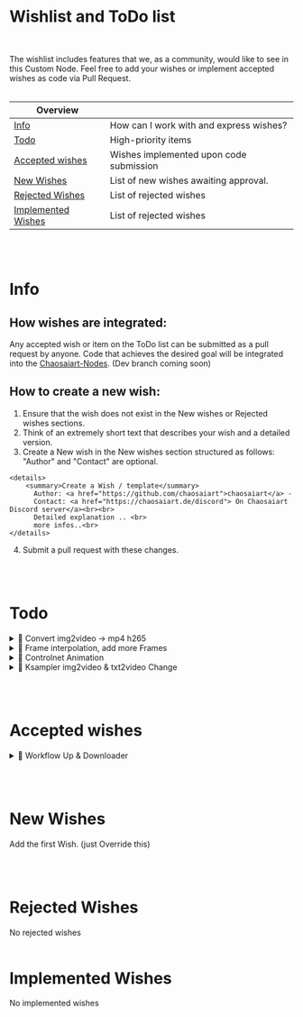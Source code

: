 # Wishlist and ToDo list 
<br>

The wishlist includes features that we, as a community, would like to see in this Custom Node.
Feel free to add your wishes or implement accepted wishes as code via Pull Request.<br><br>

| Overview                        |             |
|-------------------------------|-----------------|
| [Info](#info)                | How can I work with and express wishes?   |
| [Todo](#todo)                 | High-priority items   |
| [Accepted wishes](#accepted-wishes) | Wishes implemented upon code submission |
| [New Wishes](#new-wishes)     | List of new wishes awaiting approval.   |
| [Rejected Wishes](#reject-wishes) | List of rejected wishes |
| [Implemented Wishes](#implemented-wishes) | List of rejected wishes |

<br><br>

# Info 
## How wishes are integrated:
Any accepted wish or item on the ToDo list can be submitted as a pull request by anyone. Code that achieves the desired goal will be integrated into the [Chaosaiart-Nodes](https://github.com/chaosaiart/Chaosaiart-Nodes). (Dev branch coming soon)

## How to create a new wish: 
1. Ensure that the wish does not exist in the New wishes or Rejected wishes sections.
2. Think of an extremely short text that describes your wish and a detailed version.
3. Create a New wish in the New wishes section structured as follows:
  "Author" and "Contact" are optional.
```
<details>
    <summary>Create a Wish / template</summary> 
      Author: <a href="https://github.com/chaosaiart">chaosaiart</a> - 
      Contact: <a href="https://chaosaiart.de/discord"> On Chaosaiart Discord server</a><br><br> 
      Detailed explanation .. <br>
      more infos..<br> 
</details>
```

4. Submit a pull request with these changes.
   
<br><br>

# Todo 

<details>
  <summary>🔶 Convert img2video -> mp4 h265</summary> 
  Author: <a href="https://github.com/chaosaiart">chaosaiart</a> - 
  Contact: <a href="https://chaosaiart.de/discord"> On Chaosaiart Discord server</a><br><br>
  Current output: mp4<br>
  Desired output: mp4 h264<br>
  I think for that, ffmpg is required.<br> <br> 
</details>


<details>
  <summary>🔶 Frame interpolation, add more Frames</summary> 
  Author: <a href="https://github.com/chaosaiart">chaosaiart</a> - 
  Contact: <a href="https://chaosaiart.de/discord"> On Chaosaiart Discord server</a><br><br>
  using Rife ai model<br>  
  mp4 -> mp4 + extraframe<br>
  best way -> connectors Dots by 🔶 Convert img2video "FRAME_MODEL"<br>
  "FRAME_MODEL" = Model + the number of frames to be added <br> <br> 
</details>

<details>
  <summary>🔶 Controlnet Animation</summary> 
  Author: <a href="https://github.com/chaosaiart">chaosaiart</a> - 
  Contact: <a href="https://chaosaiart.de/discord"> On Chaosaiart Discord server</a><br><br>
  An implementation of the Controlnet into the img2video / txt2video.<br> Either through a workflow or a new node / implementation within an active node.<br> Additional models to improve the process are also possible
<br><br>
</details>
<details>

<summary>🔶 Ksampler img2video & txt2video Change</summary> 
  Author: <a href="https://github.com/chaosaiart">chaosaiart</a> - 
  Contact: <a href="https://chaosaiart.de/discord"> On Chaosaiart Discord server</a><br><br>
  Atwork: Chaosaiart<br><br>
  Separating the Ksampler img2video & txt2video into two Ksamplers.<br>
  -> txt2video<br>
  -> Img2video<br><br>
  Testing and implementing additional modes such as, initially, within the Ksampler txt2video img2video - Advanced<br>
-> fixed || incremented<br>
-> incremented || fixed<br>
-> ...<br><br>
Building the individual components that enable this workflow.<br>
-> main_attribute - Expert<br>
-> Sub Ksampler - Expert<br><br>
</details>

<br><br>

# Accepted wishes 

<details>
  <summary>🔶 Workflow Up & Downloader</summary> 
  Author: <a href="https://github.com/chaosaiart">chaosaiart</a> - 
  Contact: <a href="https://chaosaiart.de/discord"> On Chaosaiart Discord server</a><br><br>  
  2xButton in 1 element ( CSS / JS / HTML ), moveable<br>
  1. Upload -> Uploading Workflow ,<br> 
  1.1.input: <br>
  1.1.1. Result img/ Video / Gif (convert < 50mb)<br>
  1.1.2. Headline + Describe <br>
  1.1.3. One time Email adress, ever Node get a random user ID -> "xasd213qwf211e" save in the Node<br>
  1.1.4. send to server function https://api.chaosaiart.de/workflow<br><br>
  2. Download -> Open a PopUp Window. <br>
  2.1. Each Item : Img/Video/gif + Headline, download + Open more Infos<br>
  2.2. Section -> Chaosaiart Upload(Trusted Upload) / Community Upload (Own Risk)<br> 
  2.3. Filter -> New , popular (likes/dislikes), Tags, Trusted Score , Workflow do what its have to do score<br> 
  2.4. Downloading -> open workflow + Open Voting system, when workflow is open.<br> 
  2.5. Voting system : Like, Trusted (?) / Risk (Virus Node included), add Tag (?) <br><br> 

</details>

<br><br>

# New Wishes  
Add the first Wish. (just Override this)

<br><br>

# Rejected Wishes 
No rejected wishes 
<br><br>

# Implemented Wishes  
No implemented wishes 

 